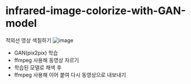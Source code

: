 # infrared-image-colorize-with-GAN-model
적외선 영상 색칠하기
![image](https://user-images.githubusercontent.com/84854577/153040459-9255e9c5-1bd5-4d13-a8e4-a1c7ba75adfc.png)

- GAN(pix2pix) 학습
- ffmpeg 사용해 동영상 자르기
- 학습된 모델로 채색 후
- ffmpeg 사용해 이어 붙여 다시 동영상으로 내보내기
